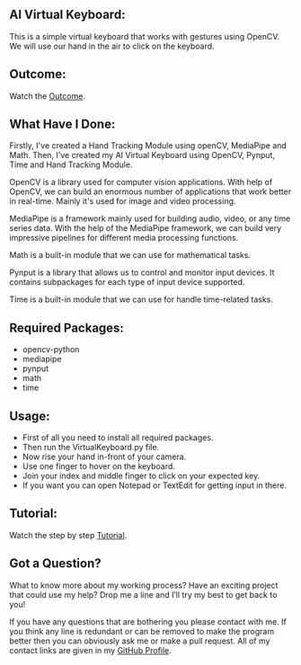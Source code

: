 ## AI Virtual Keyboard:
This is a simple virtual keyboard that works with gestures using OpenCV. We will use our hand in the air to click on the keyboard.


## Outcome:
Watch the <a href="#">Outcome</a>.


## What Have I Done:
Firstly, I've created a Hand Tracking Module using openCV, MediaPipe and Math. Then, I've created my AI Virtual Keyboard using OpenCV, Pynput, Time and Hand Tracking Module.

OpenCV is a library used for computer vision applications. With help of OpenCV, we can build an enormous number of applications that work better in real-time. Mainly it's used for image and video processing.

MediaPipe is a framework mainly used for building audio, video, or any time series data. With the help of the MediaPipe framework, we can build very impressive pipelines for different media processing functions.

Math is a built-in module that we can use for mathematical tasks.

Pynput is a library that allows us to control and monitor input devices. It contains subpackages for each type of input device supported.

Time is a built-in module that we can use for handle time-related tasks.


## Required Packages:
- opencv-python
- mediapipe
- pynput
- math
- time


## Usage:
- First of all you need to install all required packages. 
- Then run the VirtualKeyboard.py file. 
- Now rise your hand in-front of your camera.
- Use one finger to hover on the keyboard.
- Join your index and middle finger to click on your expected key.
- If you want you can open Notepad or TextEdit for getting input in there.


## Tutorial:
Watch the step by step <a href="#">Tutorial</a>.


## Got a Question?
What to know more about my working process? Have an exciting project that could use my help? Drop me a line and I’ll try my best to get back to you!

If you have any questions that are bothering you please contact with me. If you think any line is redundant or can be removed to make the program better then you can obviously ask me or make a pull request. All of my contact links are given in my <a href="https://github.com/mdrakibulislam-zero/"> GitHub Profile</a>.
